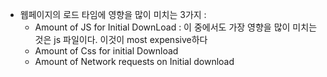 
- 웹페이지의 로드 타임에 영향을 많이 미치는 3가지 : 
	- Amount of JS for Initial DownLoad : 이 중에서도 가장 영향을 많이 미치는 것은 js 파일이다. 이것이 most expensive하다 
	- Amount of Css for initial Download 
	- Amount of Network requests on Initial download 

